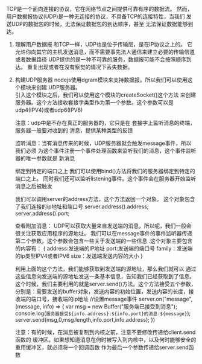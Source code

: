 TCP是一个面向连接的协议，它在网络节点之间提供可靠有序的数据流。
然而，用户数据报协议(UDP)是一种无连接的协议，不具备TCP的连接特性，当我们
发送UDP的数据包的时候，无法保证数据包的到达顺序，甚至
无法保证数据能够到达。

1. 理解用户数据报
    和TCP一样，UDP也是位于传输层，是在IP协议之上的。
    它允许你向其它的主机发送消息，而不需要事先法人通信来建立必要的传输信道或者数据路径
    UDP提供的是一种不可靠的服务，数据报可能不会按照顺序到达。
    重复出现或者在没有察觉的情况下丢失数据。

2. 构建UDP服务器
    nodejs使用dgram模块来支持数据报。所以我们可以使用这个模块来创建
    UDP服务器。    
    引入这个模块之后，我们可以使用这个模块的createSocket()这个方法
    来创建服务器。这个方法接收套接字类型作为第一个参数。这个参数可以是
    udp4(IPV4)或者udp6(IPV6)

    注意：udp中是不存在真正的服务器的，它只是在
        套接字上监听消息的终端，服务器一般要对收到的
        消息，提供某种类型的反馈     

    监听消息：当有消息传来的时候，UDP服务器就会触发message事件，所以我们必须
    为这个事件注册一个事件处理函数来监听我们的消息，这个事件监听器的唯一参数就是
    新消息   

    绑定到特定的端口之上
        我们可以使用bind()方法将我们的服务器绑定到特定的端口之上。
        同时我们还可以监听listening事件。这个事件会在服务器开始监听消息之后被触发

    我们可以调用server的address方法，这个方法返回一个对象。
    这个对象包含了我们连接的ip地址和端口号
    server.address().address;
    server.address().port;

    查看附加消息：
        UDP可以获取大量来自发送端的消息，所以呢，我们一般会很关注获取应用程序的源地址。
        我们可以在message事件的事件监听器传递第二个参数，这个参数会包含一些关于发送端的一些信息
        .这个对象主要包含的内容有：
        {
            address:发送端的IP地址
            port:发送端的端口号
            family：发送端的ip类型IPV4或者IPV6
            size：发送端发送内容的大小
        }
    
    利用上面的这个方法，我们能够获取到发送端的源地址，那么我们就可以
    通过这些信息向发送端的源地址发送一条基本信息，告知我们已经获取到了信息。
    这个时候，我们主要利用的就是server.send()方法。这个方法接受五个参数，分别是：需要发送的buffer对象，发送内容的初始位置，发送内容的长度，接收端的端口号，接收端的ip地址
    //设置message事件
    server.on("message", (message, info) => {
        var msg = new Buffer("服务端已接受到消息");
        console.log(`服务器接受${info.address}:${info.port}的消息:${message}`);
        server.send(msg,0,msg.length,info.port,info.address);
    })

    注意：有的时候，在消息被复制到内核之前，注意不要修改传递给client.send函数的
    缓冲区。如果想知道消息在何时被写入到内核中，以及何时能够安全的重用缓冲区，就必须将一个回调函数
    作为最后一个参数传递给server.send函数